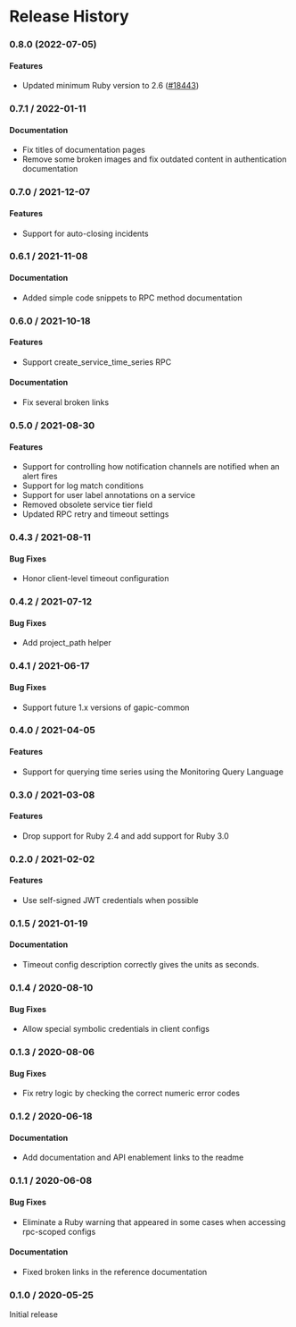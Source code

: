 # Release History

### 0.8.0 (2022-07-05)

#### Features

* Updated minimum Ruby version to 2.6 ([#18443](https://github.com/googleapis/google-cloud-ruby/issues/18443)) 

### 0.7.1 / 2022-01-11

#### Documentation

* Fix titles of documentation pages
* Remove some broken images and fix outdated content in authentication documentation

### 0.7.0 / 2021-12-07

#### Features

* Support for auto-closing incidents

### 0.6.1 / 2021-11-08

#### Documentation

* Added simple code snippets to RPC method documentation

### 0.6.0 / 2021-10-18

#### Features

* Support create_service_time_series RPC

#### Documentation

* Fix several broken links

### 0.5.0 / 2021-08-30

#### Features

* Support for controlling how notification channels are notified when an alert fires
* Support for log match conditions
* Support for user label annotations on a service
* Removed obsolete service tier field
* Updated RPC retry and timeout settings

### 0.4.3 / 2021-08-11

#### Bug Fixes

* Honor client-level timeout configuration

### 0.4.2 / 2021-07-12

#### Bug Fixes

* Add project_path helper

### 0.4.1 / 2021-06-17

#### Bug Fixes

* Support future 1.x versions of gapic-common

### 0.4.0 / 2021-04-05

#### Features

* Support for querying time series using the Monitoring Query Language

### 0.3.0 / 2021-03-08

#### Features

* Drop support for Ruby 2.4 and add support for Ruby 3.0

### 0.2.0 / 2021-02-02

#### Features

* Use self-signed JWT credentials when possible

### 0.1.5 / 2021-01-19

#### Documentation

* Timeout config description correctly gives the units as seconds.

### 0.1.4 / 2020-08-10

#### Bug Fixes

* Allow special symbolic credentials in client configs

### 0.1.3 / 2020-08-06

#### Bug Fixes

* Fix retry logic by checking the correct numeric error codes

### 0.1.2 / 2020-06-18

#### Documentation

* Add documentation and API enablement links to the readme

### 0.1.1 / 2020-06-08

#### Bug Fixes

* Eliminate a Ruby warning that appeared in some cases when accessing rpc-scoped configs

#### Documentation

* Fixed broken links in the reference documentation

### 0.1.0 / 2020-05-25

Initial release
